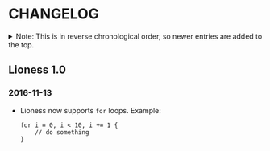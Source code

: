 CHANGELOG
=========

<details>
<summary>Note: This is in reverse chronological order, so newer entries are added to the top.</summary>

| Contents                   |
| :------------------------- |
| [Lioness 1.0](#lioness-10) |

</details>


Lioness 1.0
-----------

### 2016-11-13

* Lioness now supports ```for``` loops. Example:

    ```lioness
    for i = 0, i < 10, i += 1 {
    	// do something
    }
    ```




